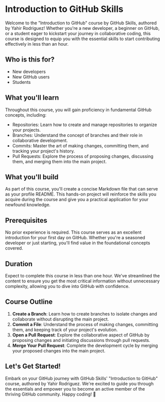 # Introduction to GitHub Skills

Welcome to the "Introduction to GitHub" course by GitHub Skills, authored by Yahir Rodriguez! Whether you're a new developer, a beginner on GitHub, or a student eager to kickstart your journey in collaborative coding, this course is designed to equip you with the essential skills to start contributing effectively in less than an hour.

## Who is this for?

- New developers
- New GitHub users
- Students

## What you'll learn

Throughout this course, you will gain proficiency in fundamental GitHub concepts, including:

- Repositories: Learn how to create and manage repositories to organize your projects.
- Branches: Understand the concept of branches and their role in collaborative development.
- Commits: Master the art of making changes, committing them, and tracking your project's history.
- Pull Requests: Explore the process of proposing changes, discussing them, and merging them into the main project.

## What you'll build

As part of this course, you'll create a concise Markdown file that can serve as your profile README. This hands-on project will reinforce the skills you acquire during the course and give you a practical application for your newfound knowledge.

## Prerequisites

No prior experience is required. This course serves as an excellent introduction for your first day on GitHub. Whether you're a seasoned developer or just starting, you'll find value in the foundational concepts covered.

## Duration

Expect to complete this course in less than one hour. We've streamlined the content to ensure you get the most critical information without unnecessary complexity, allowing you to dive into GitHub with confidence.

## Course Outline

1. **Create a Branch**: Learn how to create branches to isolate changes and collaborate without disrupting the main project.
2. **Commit a File**: Understand the process of making changes, committing them, and keeping track of your project's evolution.
3. **Open a Pull Request**: Explore the collaborative aspect of GitHub by proposing changes and initiating discussions through pull requests.
4. **Merge Your Pull Request**: Complete the development cycle by merging your proposed changes into the main project.

## Let's Get Started!

Embark on your GitHub journey with GitHub Skills' "Introduction to GitHub" course, authored by Yahir Rodriguez. We're excited to guide you through the essentials and empower you to become an active member of the thriving GitHub community. Happy coding! 🚀
